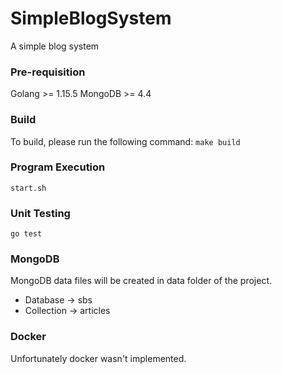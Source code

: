 # SimpleBlogSystem
A simple blog system

### Pre-requisition
Golang >= 1.15.5
MongoDB >= 4.4

### Build
To build, please run the following command:
`
make build
`

### Program Execution
`
start.sh
`

### Unit Testing
`
go test
`

### MongoDB
MongoDB data files will be created in data folder of the project.

- Database -> sbs
- Collection -> articles

### Docker
Unfortunately docker wasn't implemented.